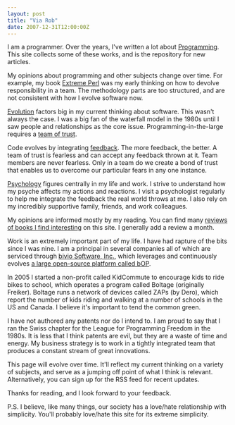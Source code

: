 ```yaml
---
layout: post
title: "Via Rob"
date: 2007-12-31T12:00:00Z
---
```


I am a programmer.  Over the years, I've written a lot about
[Programming](/2008/01/12/Programming-is-Easy.html).  This site collects some of these works, and is the
repository for new articles.

My opinions about programming and other subjects change over time.
For example, my book
[Extreme Perl](http://www.extremeperl.org) was my early thinking on how to devolve responsibility in a team.
The methodology parts are too structured, and are not consistent with
how I evolve software now.

[Evolution](https://www.google.com/search?q=site:viarob.com+evolution) factors big in my current thinking about software.  This
wasn't always the case.  I was a big fan of the waterfall model in the
1980s until I saw people and relationships as the core issue.
Programming-in-the-large requires a
[team of trust](https://www.google.com/search?q=site:viarob.com+team+trust).

Code evolves by integrating
[feedback](https://www.google.com/search?q=site:viarob.com+feedback).  The more feedback, the better.
A team of trust is fearless and can accept any feedback thrown at it.
Team members are never fearless.  Only in a team do we create a bond
of trust that enables us to overcome our particular fears in any one
instance.

[Psychology](https://www.google.com/search?q=site:viarob.com+psychology) figures centrally in my life and work.
I strive to understand how my psyche affects my
actions and reactions.  I visit a psychologist regularly to help me
integrate the feedback the real world throws at me.  I also rely on my
incredibly supportive family, friends, and
work colleagues.

My opinions are informed mostly by my reading.  You can find many
[reviews of books I find interesting](https://www.google.com/search?q=site:viarob.com+BookReview) on this site.  I generally add a review a month.

Work is an extremely important part of my life.  I have had rapture of
the bits since I was nine.  I am a principal in several companies all
of which are serviced through
[bivio Software, Inc.](http://www.bivio.biz), which leverages and continuously evolves
[a large open-source platform called bOP](http://www.bivio.biz/hm/download-bOP).

In 2005 I started a non-profit called
KidCommute to encourage kids to ride bikes to school, which
operates a program called
Boltage (originally Freiker).  Boltage runs a network of devices called
ZAPs (by Dero),
which report the number of kids riding and walking
at a number of schools in the US and Canada.
I believe it's important to tend the common green.

I have not authored any patents nor do I intend to.  I am proud
to say that I ran the Swiss chapter for the League for Programming
Freedom in the 1980s.  It is less that I think patents are evil,
but they are a waste of time and energy.  My business strategy is
to work in a tightly integrated team that produces a constant
stream of great innovations.

This page will evolve over time.  It'll reflect my current thinking on
a variety of subjects, and serve as
a jumping off point
of what I think is relevant.  Alternatively, you can sign
up for the RSS feed for recent updates.

Thanks for reading, and I look forward to your feedback.

P.S. I believe, like many things, our society has a love/hate
relationship with simplicity.  You'll probably love/hate this
site for its extreme simplicity.


